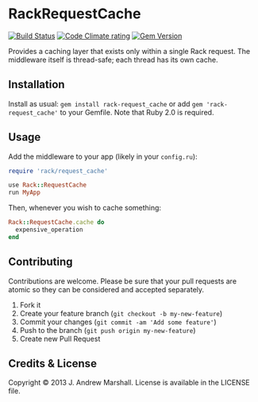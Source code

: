 # RackRequestCache

[![Build Status](https://secure.travis-ci.org/amarshall/rack-request_cache.png?branch=master)](https://travis-ci.org/amarshall/rack-request_cache)
[![Code Climate rating](https://codeclimate.com/github/amarshall/rack-request_cache.png)](https://codeclimate.com/github/amarshall/rack-request_cache)
[![Gem Version](https://badge.fury.io/rb/rack-request_cache.png)](https://rubygems.org/gems/rack-request_cache)

Provides a caching layer that exists only within a single Rack request. The middleware itself is thread-safe; each thread has its own cache.

## Installation

Install as usual: `gem install rack-request_cache` or add `gem 'rack-request_cache'` to your Gemfile. Note that Ruby 2.0 is required.

## Usage

Add the middleware to your app (likely in your `config.ru`):

```ruby
require 'rack/request_cache'

use Rack::RequestCache
run MyApp
```

Then, whenever you wish to cache something:

```ruby
Rack::RequestCache.cache do
  expensive_operation
end
```

## Contributing

Contributions are welcome. Please be sure that your pull requests are atomic so they can be considered and accepted separately.

1. Fork it
2. Create your feature branch (`git checkout -b my-new-feature`)
3. Commit your changes (`git commit -am 'Add some feature'`)
4. Push to the branch (`git push origin my-new-feature`)
5. Create new Pull Request

## Credits & License

Copyright © 2013 J. Andrew Marshall. License is available in the LICENSE file.
